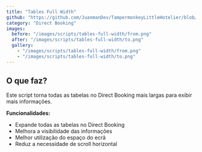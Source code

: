 ```yaml
---
title: "Tables Full Width"
github: "https://github.com/JuanmanDev/TampermonkeyLittleHotelier/blob/main/directBooking/fullWidthTablets.user.js"
category: "Direct Booking"
images:
  before: "/images/scripts/tables-full-width/from.png"
  after: "/images/scripts/tables-full-width/to.png"
  gallery:
    - "/images/scripts/tables-full-width/from.png"
    - "/images/scripts/tables-full-width/to.png"
---
```


## O que faz?

Este script torna todas as tabelas no Direct Booking mais largas para exibir mais informações.

**Funcionalidades:**
- Expande todas as tabelas no Direct Booking
- Melhora a visibilidade das informações
- Melhor utilização do espaço do ecrã
- Reduz a necessidade de scroll horizontal
